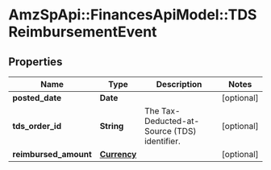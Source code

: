 # AmzSpApi::FinancesApiModel::TDSReimbursementEvent

## Properties
Name | Type | Description | Notes
------------ | ------------- | ------------- | -------------
**posted_date** | **Date** |  | [optional] 
**tds_order_id** | **String** | The Tax-Deducted-at-Source (TDS) identifier. | [optional] 
**reimbursed_amount** | [**Currency**](Currency.md) |  | [optional] 

